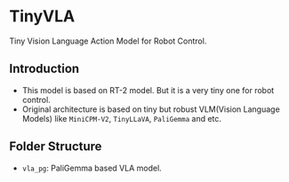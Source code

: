 # TinyVLA

Tiny Vision Language Action Model for Robot Control. 

## Introduction
- This model is based on RT-2 model. But it is a very tiny one for robot control. 
- Original architecture is based on tiny but robust VLM(Vision Language Models) like `MiniCPM-V2`, `TinyLLaVA`, `PaliGemma` and etc. 

## Folder Structure
- `vla_pg`: PaliGemma based VLA model.
